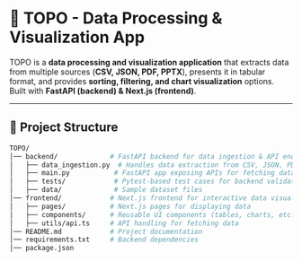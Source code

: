 # 📌 TOPO - Data Processing & Visualization App

TOPO is a **data processing and visualization application** that extracts data from multiple sources (**CSV, JSON, PDF, PPTX**), presents it in tabular format, and provides **sorting, filtering, and chart visualization** options. Built with **FastAPI (backend) & Next.js (frontend)**.

---

## 📂 Project Structure
```bash
TOPO/
│── backend/             # FastAPI backend for data ingestion & API endpoints
│   ├── data_ingestion.py  # Handles data extraction from CSV, JSON, PDF, PPTX
│   ├── main.py           # FastAPI app exposing APIs for fetching data
│   ├── tests/            # Pytest-based test cases for backend validation
│   ├── data/             # Sample dataset files
│── frontend/            # Next.js frontend for interactive data visualization
│   ├── pages/           # Next.js pages for displaying data
│   ├── components/      # Reusable UI components (tables, charts, etc.)
│   ├── utils/api.ts     # API handling for fetching data
│── README.md            # Project documentation
│── requirements.txt     # Backend dependencies
│── package.json     
